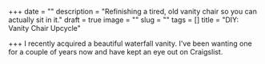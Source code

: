 +++
date = ""
description = "Refinishing a tired, old vanity chair so you can actually sit in it."
draft = true
image = ""
slug = ""
tags = []
title = "DIY: Vanity Chair Upcycle"

+++
I recently acquired a beautiful waterfall vanity. I've been wanting one for a couple of years now and have kept an eye out on Craigslist.